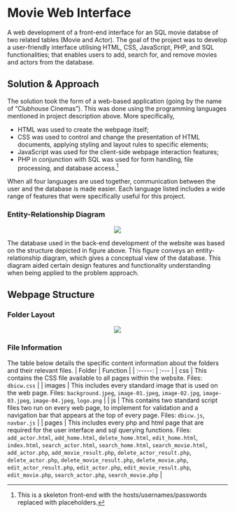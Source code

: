 # Movie Web Interface
A web development of a front-end interface for an SQL movie databse of two related tables (Movie and Actor). The goal of the project was to develop a user-friendly interface utilising HTML, CSS, JavaScript, PHP, and SQL functionalities; that enables users to add, search for, and remove movies and actors from the database.

## Solution & Approach
The solution took the form of a web-based application (going by the name of “Clubhouse Cinemas”). This was done using the programming languages mentioned in project description above. More specifically,
- HTML was used to create the webpage itself;
- CSS was used to control and change the presentation of HTML documents, applying styling and layout rules to specific elements;
- JavaScript was used for the client-side webpage interaction features;
- PHP in conjunction with SQL was used for form handling, file processing, and database access.[^fn]

When all four languages are used together, communication between the user and the database is made easier. Each language listed includes a wide range of features that were specifically useful for this project. 

### Entity-Relationship Diagram
<p align="center">
  <img src="https://github.com/rubenodamo/movie-web-interface/assets/93412774/4ee3bc25-0ee0-4122-87cc-8408c8a528f8" />
</p>

The database used in the back-end development of the website was based on the structure depicted in figure above. This figure conveys an entity-relationship diagram, which gives a conceptual view of the database. This diagram aided certain design features and functionality understanding when being applied to the problem approach.

## Webpage Structure

### Folder Layout
<p align="center">
  <img src="https://github.com/rubenodamo/movie-web-interface/assets/93412774/3b7708a3-79b7-40ac-8565-8ffe696b2d74" />
</p>

### File Information
The table below details the specific content information about the folders and their relevant files.
| Folder | Function |
| :-----: | :--- |
| css | This contains the CSS file available to all pages within the website. Files: ```dbicw.css``` |
| images | This includes every standard image that is used on the web page.
Files: ```background.jpeg```, ```image-01.jpeg```, ```image-02.jpg```, ```image-03.jpeg```, ```image-04.jpeg```, ```logo.png``` |
| js | This contains two standard script files two run on every web page, to implement for validation and a navigation bar that appears at the top of every page.
Files: ```dbicw.js```, ```navbar.js``` |
| pages | This includes every php and html page that are required for the user interface and sql querying functions.
Files: ```add_actor.html```, ```add_home.html```, ```delete_home.html```, ```edit_home.html```, ```index.html```, ```search_actor.html```, ```search_home.html```, ```search_movie.html```, ```add_actor.php```, ```add_movie_result.php```, ```delete_actor_result.php```, ```delete_actor.php```, ```delete_movie_result.php```, ```delete_movie.php```, ```edit_actor_result.php```, ```edit_actor.php```, ```edit_movie_result.php```, ```edit_movie.php```, ```search_actor.php```, ```search_movie.php``` |


[^fn]: This is a skeleton front-end with the hosts/usernames/passwords replaced with placeholders.
